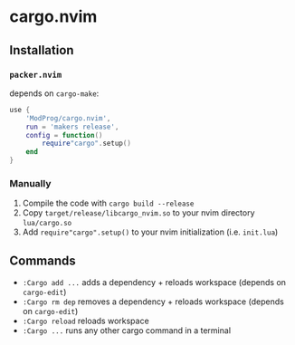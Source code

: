 # cargo.nvim

## Installation
### `packer.nvim`
depends on `cargo-make`:

```lua
use {
    'ModProg/cargo.nvim', 
    run = 'makers release',
    config = function()
        require"cargo".setup()
    end
}
```

### Manually

1. Compile the code with `cargo build --release`
2. Copy `target/release/libcargo_nvim.so` to your nvim directory `lua/cargo.so`
3. Add `require"cargo".setup()` to your nvim initialization (i.e. `init.lua`)

## Commands
- `:Cargo add ...` adds a dependency + reloads workspace (depends on `cargo-edit`)
- `:Cargo rm dep` removes a dependency + reloads workspace (depends on `cargo-edit`)
- `:Cargo reload` reloads workspace
- `:Cargo ...` runs any other cargo command in a terminal
